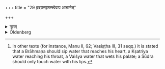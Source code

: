 +++
title = "29 हृदयस्पृशस्त्वेवाप आचामेत्"

+++

<details><summary>मूलम्</summary>

हृदयस्पृशस्त्वेवाप आचामेत् २९
</details>

<details><summary>Oldenberg</summary>

29. [^8]  Let him, however, sip only water that reaches his heart.


[^8]:  In other texts (for instance, Manu II, 62; Vasiṣṭha III, 31 seqq.) it is stated that a Brāhmaṇa should sip water that reaches his heart, a Kṣatriya water reaching his throat, a Vaiśya water that wets his palate; a Śūdra should only touch water with his lips.
</details>
